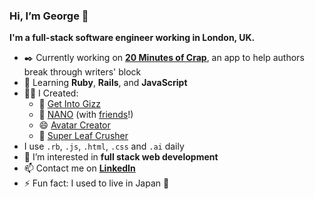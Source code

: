 ### Hi, I’m George 👋
**I'm a full-stack software engineer working in London, UK.**

- ✒️ Currently working on **[20 Minutes of Crap](http://twenty-moc.herokuapp.com/)**, an app to help authors break through writers' block
- 🌱 Learning **Ruby**, **Rails**, and **JavaScript**
- 👷‍♂️ I Created:
  - 🎵 [Get Into Gizz](https://get-into-gizz.com/)
  - 🧃 [NANO](http://www.getnano.uk/) (with [friends](https://github.com/kiran-blip/nano)!)
  - 😄 [Avatar Creator](https://gloyens.github.io/avatar-creator/)
  - 🍃 [Super Leaf Crusher](https://starborg.itch.io/super-leaf-crusher)
- I use `.rb`, `.js`, `.html`, `.css` and `.ai` daily
- 👀 I’m interested in **full stack web development**
- 📫 Contact me on [**LinkedIn**](https://www.linkedin.com/in/gloyens/)
- ⚡ Fun fact: I used to live in Japan 🗾

<!---
gloyens/gloyens is a ✨ special ✨ repository because its `README.md` (this file) appears on your GitHub profile.
You can click the Preview link to take a look at your changes.
--->
